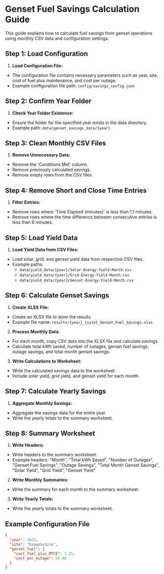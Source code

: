 # Genset Fuel Savings Calculation Guide

This guide explains how to calculate fuel savings from genset operations using monthly CSV data and configuration settings.

## Step 1: Load Configuration

1. **Load Configuration File:**

- The configuration file contains necessary parameters such as year, site, cost of fuel plus maintenance, and cost per outage.
- Example configuration file path: `config/savings_config.json`

## Step 2: Confirm Year Folder

1. **Check Year Folder Existence:**

- Ensure the folder for the specified year exists in the data directory.
- Example path: `data/genset_savings_data/{year}`

## Step 3: Clean Monthly CSV Files

1. **Remove Unnecessary Data:**

- Remove the 'Conditions Met' column.
- Remove previously calculated savings.
- Remove empty rows from the CSV files.

## Step 4: Remove Short and Close Time Entries

1. **Filter Entries:**

- Remove rows where 'Time Elapsed (minutes)' is less than 1.1 minutes.
- Remove rows where the time difference between consecutive entries is less than 6 minutes.

## Step 5: Load Yield Data

1. **Load Yield Data from CSV Files:**

- Load solar, grid, and genset yield data from respective CSV files.
- Example paths:
  - `data/yield_data/{year}/Solar-Energy-Yield-Month.csv`
  - `data/yield_data/{year}/Grid-Energy-Yield-Month.csv`
  - `data/yield_data/{year}/Genset-Energy-Yield-Month.csv`

## Step 6: Calculate Genset Savings

1. **Create XLSX File:**

- Create an XLSX file to store the results.
- Example file name: `results/{year}_{site}_Genset_Fuel_Savings.xlsx`

2. **Process Monthly Data:**

- For each month, copy CSV data into the XLSX file and calculate savings.
- Calculate total kWh saved, number of outages, genset fuel savings, outage savings, and total month genset savings.

3. **Write Calculations to Worksheet:**

- Write the calculated savings data to the worksheet.
- Include solar yield, grid yield, and genset yield for each month.

## Step 7: Calculate Yearly Savings

1. **Aggregate Monthly Savings:**

- Aggregate the savings data for the entire year.
- Write the yearly totals to the summary worksheet.

## Step 8: Summary Worksheet

1. **Write Headers:**

- Write headers to the summary worksheet.
- Example headers: "Month", "Total kWh Saved", "Number of Outages", "Genset Fuel Savings", "Outage Savings", "Total Month Genset Savings", "Solar Yield", "Grid Yield", "Genset Yield"

2. **Write Monthly Summaries:**

- Write the summary for each month to the summary worksheet.

3. **Write Yearly Totals:**

- Write the yearly totals to the summary worksheet.

## Example Configuration File

```json
{
  "year": 2023,
  "site": "ExampleSite",
  "genset_fuel": {
    "cost_fuel_plus_MTCE": 1.25,
    "cost_per_outage": 50.00
  }
}
```
